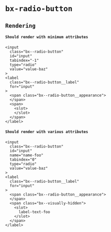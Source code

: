 # `bx-radio-button`

## `Rendering`

#### `Should render with minimum attributes`

```
<input
  class="bx--radio-button"
  id="input"
  tabindex="-1"
  type="radio"
  value="value-baz"
>
<label
  class="bx--radio-button__label"
  for="input"
>
  <span class="bx--radio-button__appearance">
  </span>
  <span>
    <slot>
    </slot>
  </span>
</label>

```

#### `Should render with various attributes`

```
<input
  class="bx--radio-button"
  id="input"
  name="name-foo"
  tabindex="0"
  type="radio"
  value="value-baz"
>
<label
  class="bx--radio-button__label"
  for="input"
>
  <span class="bx--radio-button__appearance">
  </span>
  <span class="bx--visually-hidden">
    <slot>
      label-text-foo
    </slot>
  </span>
</label>

```

